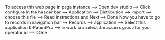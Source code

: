 To access this web page in pega instance --> Open dev studio --> Click configure in the header bar --> Application --> Distribution --> Import --> choose this file --> Read instructions and Next --> Done
Now you have to go to records in navigation bar --> Records --> application --> Select this application E-PatentPro --> In work tab select the access group for your operator id --> DOne
